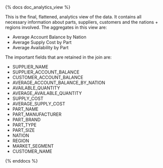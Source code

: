 <!---
# Modifications © 2019 Hashmap, Inc
#
# Licensed under the Apache License, Version 2.0 (the "License");
# you may not use this file except in compliance with the License.
# You may obtain a copy of the License at
#
#     http://www.apache.org/licenses/LICENSE-2.0
#
# Unless required by applicable law or agreed to in writing, software
# distributed under the License is distributed on an "AS IS" BASIS,
# WITHOUT WARRANTIES OR CONDITIONS OF ANY KIND, either express or implied.
# See the License for the specific language governing permissions and
# limitations under the License.
-->

{% docs doc_analytics_view %}

This is the final, flattened, analytics view of the data. It contains all necessary information about parts, suppliers, 
customers and the nations + regions involved. The aggregates in this view are:
* Average Account Balance by Nation
* Average Supply Cost by Part
* Average Availability by Part

The important fields that are retained in the join are:
* SUPPLIER_NAME
* SUPPLIER_ACCOUNT_BALANCE
* CUSTOMER_ACCOUNT_BALANCE
* AVERAGE_ACCOUNT_BALANCE_BY_NATION
* AVAILABLE_QUANTITY
* AVERAGE_AVAILABLE_QUANTITY
* SUPPLY_COST
* AVERAGE_SUPPLY_COST
* PART_NAME
* PART_MANUFACTURER
* PART_BRAND
* PART_TYPE
* PART_SIZE
* NATION
* REGION
* MARKET_SEGMENT
* CUSTOMER_NAME

{% enddocs %}